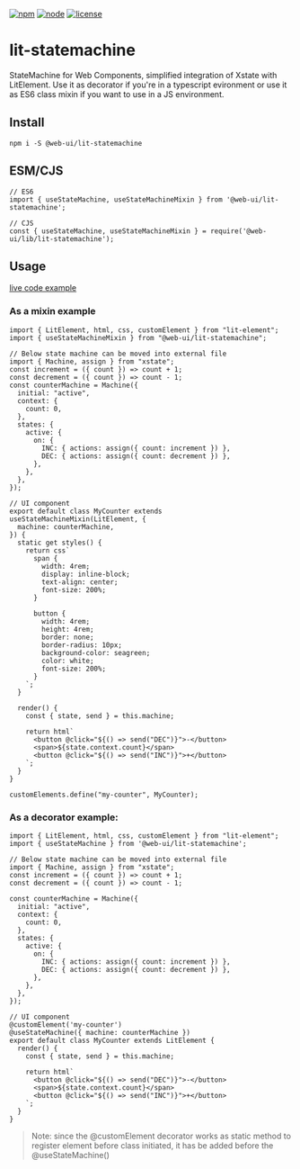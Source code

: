 [![npm][npm]][npm-url]
[![node][node]][node-url]
[![license][license]][license-url]

# lit-statemachine
StateMachine for Web Components, simplified integration of Xstate with LitElement. Use it as decorator if you're in a typescript evironment or use it as ES6 class mixin if you want to use in a JS environment.

## Install

```
npm i -S @web-ui/lit-statemachine
```

## ESM/CJS 

```
// ES6
import { useStateMachine, useStateMachineMixin } from '@web-ui/lit-statemachine';
```

```
// CJS
const { useStateMachine, useStateMachineMixin } = require('@web-ui/lib/lit-statemachine');
```

## Usage

[live code example][decorator-example]

### As a mixin example 

```JS
import { LitElement, html, css, customElement } from "lit-element";
import { useStateMachineMixin } from "@web-ui/lit-statemachine";

// Below state machine can be moved into external file
import { Machine, assign } from "xstate";
const increment = ({ count }) => count + 1;
const decrement = ({ count }) => count - 1;
const counterMachine = Machine({
  initial: "active",
  context: {
    count: 0,
  },
  states: {
    active: {
      on: {
        INC: { actions: assign({ count: increment }) },
        DEC: { actions: assign({ count: decrement }) },
      },
    },
  },
});

// UI component
export default class MyCounter extends useStateMachineMixin(LitElement, {
  machine: counterMachine,
}) {
  static get styles() {
    return css`
      span {
        width: 4rem;
        display: inline-block;
        text-align: center;
        font-size: 200%;
      }

      button {
        width: 4rem;
        height: 4rem;
        border: none;
        border-radius: 10px;
        background-color: seagreen;
        color: white;
        font-size: 200%;
      }
    `;
  }

  render() {
    const { state, send } = this.machine;

    return html`
      <button @click="${() => send("DEC")}">-</button>
      <span>${state.context.count}</span>
      <button @click="${() => send("INC")}">+</button>
    `;
  }
}

customElements.define("my-counter", MyCounter);
```

### As a decorator example:

```TS
import { LitElement, html, css, customElement } from "lit-element";
import { useStateMachine } from '@web-ui/lit-statemachine';

// Below state machine can be moved into external file
import { Machine, assign } from "xstate";
const increment = ({ count }) => count + 1;
const decrement = ({ count }) => count - 1;

const counterMachine = Machine({
  initial: "active",
  context: {
    count: 0,
  },
  states: {
    active: {
      on: {
        INC: { actions: assign({ count: increment }) },
        DEC: { actions: assign({ count: decrement }) },
      },
    },
  },
});

// UI component
@customElement('my-counter')
@useStateMachine({ machine: counterMachine })
export default class MyCounter extends LitElement {
  render() {
    const { state, send } = this.machine;

    return html`
      <button @click="${() => send("DEC")}">-</button>
      <span>${state.context.count}</span>
      <button @click="${() => send("INC")}">+</button>
    `;
  }
}
```
> Note: since the @customElement decorator works as static method to register element before class initiated, it has be added before the @useStateMachine()


[npm]: https://img.shields.io/npm/v/@web-ui/lit-statemachine.svg
[npm-url]: https://npmjs.com/package/@web-ui/lit-statemachine
[node]: https://img.shields.io/node/v/@web-ui/lit-statemachine.svg
[node-url]: https://nodejs.org/
[license]: https://img.shields.io/npm/l/lit-statemachine.svg
[license-url]: https://opensource.org/licenses/MIT
[decorator-example]: https://webcomponents.dev/edit/lfw1Jj98crKaGEvbAjDg